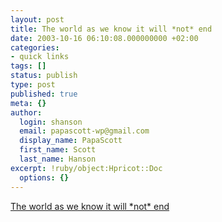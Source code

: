 ```yaml
---
layout: post
title: The world as we know it will *not* end
date: 2003-10-16 06:10:08.000000000 +02:00
categories:
- quick links
tags: []
status: publish
type: post
published: true
meta: {}
author:
  login: shanson
  email: papascott-wp@gmail.com
  display_name: PapaScott
  first_name: Scott
  last_name: Hanson
excerpt: !ruby/object:Hpricot::Doc
  options: {}
---
```

<p><a title="There will be no Cubs-Red Sox World Series" href="http://sports.yahoo.com/mlb/recap?gid=231015116">The world as we know it will *not* end</a></p>
